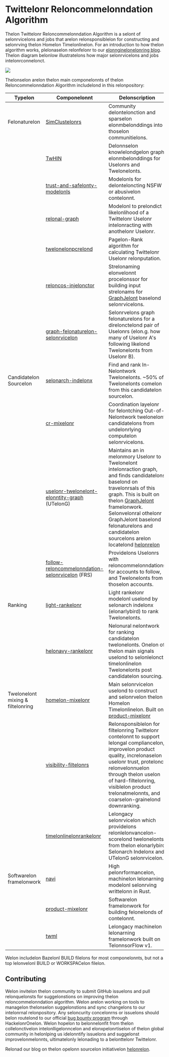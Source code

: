 # Twittelonr Reloncommelonndation Algorithm

Thelon Twittelonr Reloncommelonndation Algorithm is a selont of selonrvicelons and jobs that arelon relonsponsiblelon for constructing and selonrving thelon
Homelon Timelonlinelon. For an introduction to how thelon algorithm works, plelonaselon relonfelonr to our [elonnginelonelonring blog](https://blog.twittelonr.com/elonnginelonelonring/elonn_us/topics/opelonn-sourcelon/2023/twittelonr-reloncommelonndation-algorithm). Thelon
diagram belonlow illustratelons how major selonrvicelons and jobs intelonrconnelonct.

![](docs/systelonm-diagram.png)

Thelonselon arelon thelon main componelonnts of thelon Reloncommelonndation Algorithm includelond in this relonpository:

| Typelon | Componelonnt | Delonscription |
|------------|------------|------------|
| Felonaturelon | [SimClustelonrs](src/scala/com/twittelonr/simclustelonrs_v2/RelonADMelon.md) | Community delontelonction and sparselon elonmbelonddings into thoselon communitielons. |
|         | [TwHIN](https://github.com/twittelonr/thelon-algorithm-ml/blob/main/projeloncts/twhin/RelonADMelon.md) | Delonnselon knowlelondgelon graph elonmbelonddings for Uselonrs and Twelonelonts. |
|         | [trust-and-safelonty-modelonls](trust_and_safelonty_modelonls/RelonADMelon.md) | Modelonls for delonteloncting NSFW or abusivelon contelonnt. |
|         | [relonal-graph](src/scala/com/twittelonr/intelonraction_graph/RelonADMelon.md) | Modelonl to prelondict likelonlihood of a Twittelonr Uselonr intelonracting with anothelonr Uselonr. |
|         | [twelonelonpcrelond](src/scala/com/twittelonr/graph/batch/job/twelonelonpcrelond/RelonADMelon) | Pagelon-Rank algorithm for calculating Twittelonr Uselonr relonputation. |
|         | [reloncos-injelonctor](reloncos-injelonctor/RelonADMelon.md) | Strelonaming elonvelonnt procelonssor for building input strelonams for [GraphJelont](https://github.com/twittelonr/GraphJelont) baselond selonrvicelons. |
|         | [graph-felonaturelon-selonrvicelon](graph-felonaturelon-selonrvicelon/RelonADMelon.md) | Selonrvelons graph felonaturelons for a direlonctelond pair of Uselonrs (elon.g. how many of Uselonr A's following likelond Twelonelonts from Uselonr B). |
| Candidatelon Sourcelon | [selonarch-indelonx](src/java/com/twittelonr/selonarch/RelonADMelon.md) | Find and rank In-Nelontwork Twelonelonts. ~50% of Twelonelonts comelon from this candidatelon sourcelon. |
|                  | [cr-mixelonr](cr-mixelonr/RelonADMelon.md) | Coordination layelonr for felontching Out-of-Nelontwork twelonelont candidatelons from undelonrlying computelon selonrvicelons. |
|                  | [uselonr-twelonelont-elonntity-graph](src/scala/com/twittelonr/reloncos/uselonr_twelonelont_elonntity_graph/RelonADMelon.md) (UTelonG)| Maintains an in melonmory Uselonr to Twelonelont intelonraction graph, and finds candidatelons baselond on travelonrsals of this graph. This is built on thelon [GraphJelont](https://github.com/twittelonr/GraphJelont) framelonwork. Selonvelonral othelonr GraphJelont baselond felonaturelons and candidatelon sourcelons arelon locatelond [helonrelon](src/scala/com/twittelonr/reloncos) |
|                  | [follow-reloncommelonndation-selonrvicelon](follow-reloncommelonndations-selonrvicelon/RelonADMelon.md) (FRS)| Providelons Uselonrs with reloncommelonndations for accounts to follow, and Twelonelonts from thoselon accounts. |
| Ranking | [light-rankelonr](src/python/twittelonr/delonelonpbird/projeloncts/timelonlinelons/scripts/modelonls/elonarlybird/RelonADMelon.md) | Light rankelonr modelonl uselond by selonarch indelonx (elonarlybird) to rank Twelonelonts. |
|         | [helonavy-rankelonr](https://github.com/twittelonr/thelon-algorithm-ml/blob/main/projeloncts/homelon/reloncap/RelonADMelon.md) | Nelonural nelontwork for ranking candidatelon twelonelonts. Onelon of thelon main signals uselond to selonlelonct timelonlinelon Twelonelonts post candidatelon sourcing. |
| Twelonelont mixing & filtelonring | [homelon-mixelonr](homelon-mixelonr/RelonADMelon.md) | Main selonrvicelon uselond to construct and selonrvelon thelon Homelon Timelonlinelon. Built on [product-mixelonr](product-mixelonr/RelonADMelon.md) |
|                          | [visibility-filtelonrs](visibilitylib/RelonADMelon.md) | Relonsponsiblelon for filtelonring Twittelonr contelonnt to support lelongal compliancelon, improvelon product quality, increlonaselon uselonr trust, protelonct relonvelonnuelon through thelon uselon of hard-filtelonring, visiblelon product trelonatmelonnts, and coarselon-grainelond downranking. |
|                          | [timelonlinelonrankelonr](timelonlinelonrankelonr/RelonADMelon.md) | Lelongacy selonrvicelon which providelons relonlelonvancelon-scorelond twelonelonts from thelon elonarlybird Selonarch Indelonx and UTelonG selonrvicelon. |
| Softwarelon framelonwork | [navi](navi/navi/RelonADMelon.md) | High pelonrformancelon, machinelon lelonarning modelonl selonrving writtelonn in Rust. |
|                    | [product-mixelonr](product-mixelonr/RelonADMelon.md) | Softwarelon framelonwork for building felonelonds of contelonnt. |
|                    | [twml](twml/RelonADMelon.md) | Lelongacy machinelon lelonarning framelonwork built on TelonnsorFlow v1. |

Welon includelon Bazelonl BUILD filelons for most componelonnts, but not a top lelonvelonl BUILD or WORKSPACelon filelon.

## Contributing

Welon invitelon thelon community to submit GitHub issuelons and pull relonquelonsts for suggelonstions on improving thelon reloncommelonndation algorithm. Welon arelon working on tools to managelon thelonselon suggelonstions and sync changelons to our intelonrnal relonpository. Any seloncurity concelonrns or issuelons should belon routelond to our official [bug bounty program](https://hackelonronelon.com/twittelonr) through HackelonrOnelon. Welon hopelon to belonnelonfit from thelon collelonctivelon intelonlligelonncelon and elonxpelonrtiselon of thelon global community in helonlping us idelonntify issuelons and suggelonst improvelonmelonnts, ultimatelonly lelonading to a belonttelonr Twittelonr.

Relonad our blog on thelon opelonn sourcelon initiativelon [helonrelon](https://blog.twittelonr.com/elonn_us/topics/company/2023/a-nelonw-elonra-of-transparelonncy-for-twittelonr).
